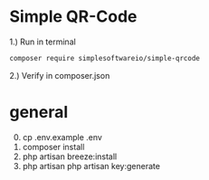 # Simple QR-Code

1.) Run in terminal
```bash
composer require simplesoftwareio/simple-qrcode
```
2.) Verify in composer.json

# general
0. cp .env.example .env
1. composer install
2. php artisan breeze:install
3. php artisan php artisan key:generate
